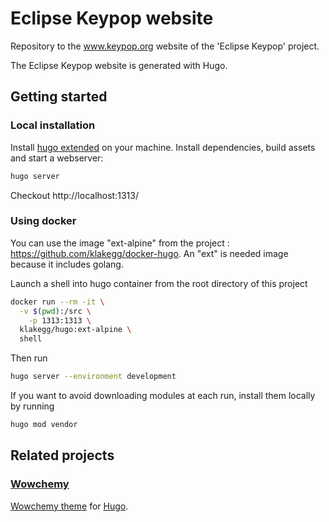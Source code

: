 # Eclipse Keypop website  

Repository to the www.keypop.org website of the 'Eclipse Keypop' project.

The Eclipse Keypop website is generated with Hugo.

## Getting started

### Local installation
Install [hugo extended](https://gohugo.io/getting-started/installing/) on your machine.
Install dependencies, build assets and start a webserver:
```bash
hugo server
```

Checkout http://localhost:1313/

### Using docker 

You can use the image "ext-alpine" from the project : https://github.com/klakegg/docker-hugo. An "ext" is needed image because it includes golang.


Launch a shell into hugo container from the root directory of this project
```bash
docker run --rm -it \
  -v $(pwd):/src \
    -p 1313:1313 \
  klakegg/hugo:ext-alpine \
  shell
```

Then run
```bash
hugo server --environment development
```

If you want to avoid downloading modules at each run, install them locally by running
```bash
hugo mod vendor
```

## Related projects

### [Wowchemy](https://github.com/wowchemy/wowchemy-hugo-modules)

[Wowchemy theme](https://wowchemy.com/) for [Hugo](https://gohugo.io/).